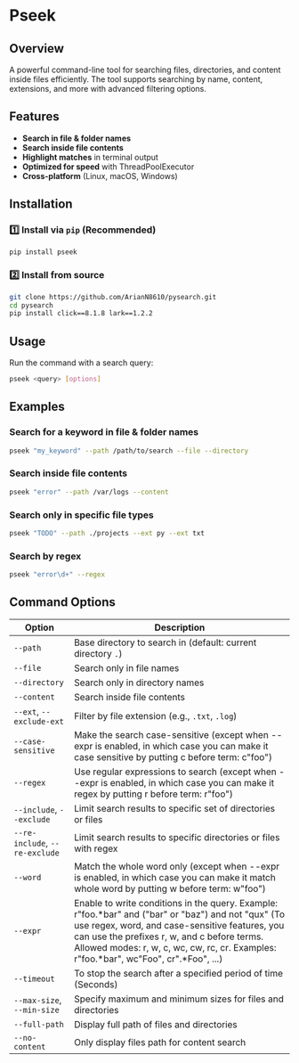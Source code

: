 # Pseek

## Overview

A powerful command-line tool for searching files, directories, and content inside files efficiently. The tool supports searching by name, content, extensions, and more with advanced filtering options.

## Features

* **Search in file & folder names**
* **Search inside file contents**
* **Highlight matches** in terminal output
* **Optimized for speed** with ThreadPoolExecutor
* **Cross-platform** (Linux, macOS, Windows)

## Installation

### **1️⃣ Install via `pip` (Recommended)**

```sh
pip install pseek
```

### **2️⃣ Install from source**

```sh
git clone https://github.com/ArianN8610/pysearch.git
cd pysearch
pip install click==8.1.8 lark==1.2.2
```

## Usage

Run the command with a search query:
```sh
pseek <query> [options]
```

## Examples

### Search for a keyword in file & folder names

```sh
pseek "my_keyword" --path /path/to/search --file --directory
```

### Search inside file contents

```sh
pseek "error" --path /var/logs --content
```

### Search only in specific file types

```sh
pseek "TODO" --path ./projects --ext py --ext txt
```

### Search by regex

```sh
pseek "error\d+" --regex
```

## Command Options

| Option                         | Description                                                                                                                                                                                                                                                                                   |
|--------------------------------|-----------------------------------------------------------------------------------------------------------------------------------------------------------------------------------------------------------------------------------------------------------------------------------------------|
| `--path`                       | Base directory to search in (default: current directory `.`)                                                                                                                                                                                                                                  |
| `--file`                       | Search only in file names                                                                                                                                                                                                                                                                     |
| `--directory`                  | Search only in directory names                                                                                                                                                                                                                                                                |
| `--content`                    | Search inside file contents                                                                                                                                                                                                                                                                   |
| `--ext`, `--exclude-ext`       | Filter by file extension (e.g., `.txt`, `.log`)                                                                                                                                                                                                                                               |
| `--case-sensitive`             | Make the search case-sensitive (except when --expr is enabled, in which case you can make it case sensitive by putting c before term: c"foo")                                                                                                                                                 |
| `--regex`                      | Use regular expressions to search (except when --expr is enabled, in which case you can make it regex by putting r before term: r"foo")                                                                                                                                                       |
| `--include`, `--exclude`       | Limit search results to specific set of directories or files                                                                                                                                                                                                                                  |
| `--re-include`, `--re-exclude` | Limit search results to specific directories or files with regex                                                                                                                                                                                                                              |
| `--word`                       | Match the whole word only (except when --expr is enabled, in which case you can make it match whole word by putting w before term: w"foo")                                                                                                                                                    |
| `--expr`                       | Enable to write conditions in the query. Example: r"foo.*bar" and ("bar" or "baz") and not "qux" (To use regex, word, and case-sensitive features, you can use the prefixes r, w, and c before terms. Allowed modes: r, w, c, wc, cw, rc, cr. Examples: r"foo.*bar", wc"Foo", cr".*Foo", ...) |
| `--timeout`                    | To stop the search after a specified period of time (Seconds)                                                                                                                                                                                                                                 |
| `--max-size`, `--min-size`     | Specify maximum and minimum sizes for files and directories                                                                                                                                                                                                                                   |
| `--full-path`                  | Display full path of files and directories                                                                                                                                                                                                                                                    |
| `--no-content`                 | Only display files path for content search                                                                                                                                                                                                                                                    |
